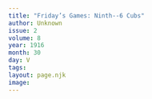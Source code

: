 ```yaml
---
title: "Friday’s Games: Ninth--6 Cubs"
author: Unknown
issue: 2
volume: 8
year: 1916
month: 30
day: V
tags:
layout: page.njk
image:
---
```


